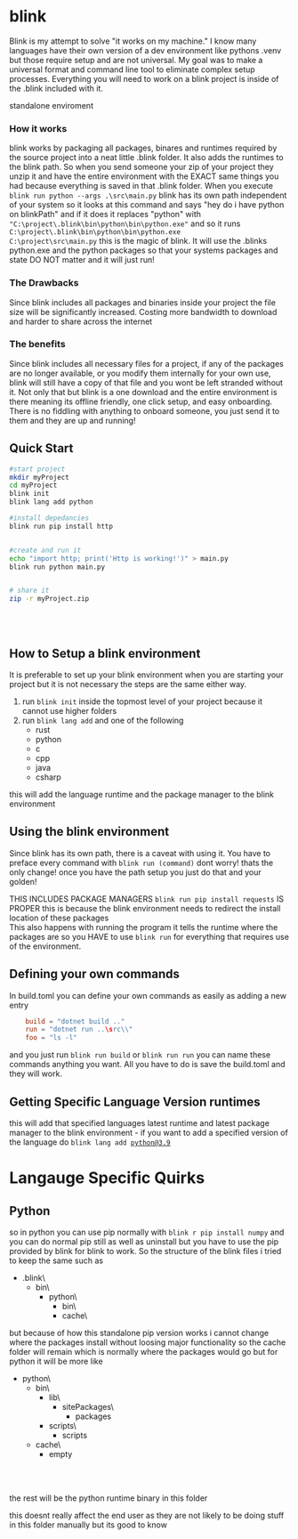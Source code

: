 # blink

Blink is my attempt to solve "it works on my machine." I know many languages have their own version of a dev environment like pythons .venv but those require setup and are not universal. My goal was to make a universal format and command line tool to eliminate complex setup processes. Everything you will need to work on a blink project is inside of the .blink included with it.


standalone enviroment 


### How it works
blink works by packaging all packages, binares and runtimes required by the source project into a neat little .blink folder. It also adds the runtimes to the blink path. So when you send someone your zip of your project they unzip it and have the entire environment with the EXACT same things you had because everything is saved in that .blink folder. When you execute <code>blink run python --args .\src\main.py</code> blink has its own path independent of your system so it looks at this command and says "hey do i have python on blinkPath" and if it does it replaces "python" with <code>"C:\project\\.blink\bin\python\bin\python.exe"</code> and so it runs <code>C:\project\\.blink\bin\python\bin\python.exe C:\project\src\main.py</code> this is the magic of blink. It will use the .blinks python.exe and the python packages so that your systems packages and state DO NOT matter and it will just run!


### The Drawbacks
Since blink includes all packages and binaries inside your project the file size will be significantly increased. Costing more bandwidth to download and harder to share across the internet
### The benefits
Since blink includes all necessary files for a project, if any of the packages are no longer available, or you modify them internally for your own use, blink will still have a copy of that file and you wont be left stranded without it. Not only that but blink is a one download and the entire environment is there meaning its offline friendly, one click setup, and easy onboarding. There is no fiddling with anything to onboard someone, you just send it to them and they are up and running!


## Quick Start
```bash
#start project
mkdir myProject
cd myProject
blink init
blink lang add python

#install depedancies
blink run pip install http


#create and run it
echo "import http; print('Http is working!')" > main.py
blink run python main.py


# share it
zip -r myProject.zip
```



<br>
<br>

## How to Setup a blink environment
It is preferable to set up your blink environment when you are starting your project but it is not necessary the steps are the same either way.

1. run <code>blink init</code> inside the topmost level of your project because it cannot use higher folders
2. run <code>blink lang add</code> and one of the following 
    - rust
    - python
    - c
    - cpp
    - java
    - csharp

this will add the language runtime and the package manager to the blink environment



## Using the blink environment
Since blink has its own path, there is a caveat with using it. You have to preface every command with `blink run (command)` dont worry! thats the only change! once you have the path setup you just do that and your golden!

THIS INCLUDES PACKAGE MANAGERS `blink run pip install requests` IS PROPER
this is because the blink environment needs to redirect the install location of these packages
<br>
This also happens with running the program it tells the runtime where the packages are so you HAVE to use `blink run` for everything that requires use of the environment.


## Defining your own commands
In build.toml you can define your own commands as easily as adding a new entry 
<br>
```toml
    build = "dotnet build .."
    run = "dotnet run ..\src\\"
    foo = "ls -l"
```
and you just run `blink run build` or `blink run run` you can name these commands anything you want. All you have to do is save the build.toml and they will work.


## Getting Specific Language Version runtimes
this will add that specified languages latest runtime and latest package manager to the blink environment
    - if you want to add a specified version of the language do <code>blink lang add python@3.9 </code>





# Langauge Specific Quirks
## Python
so in python you can use pip normally with `blink r pip install numpy` and you can do normal pip still as well as uninstall but you have to use the pip provided by blink for blink to work. So the structure of the blink files i tried to keep the same such as 

- .blink\
    - bin\
        - python\
            - bin\
            - cache\

but because of how this standalone pip version works i cannot change where the packages install without loosing major functionality so the cache folder will remain which is normally where the packages would go but for python it will be more like

 
- python\
    - bin\
        - lib\
            - sitePackages\
                - packages
        - scripts\
            - scripts
    - cache\
        - empty
<br>
<br>




the rest will be the python runtime binary in this folder


this doesnt really affect the end user as they are not likely to be doing stuff in this folder manually but its good to know